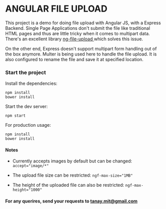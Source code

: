 ANGULAR FILE UPLOAD
===================

This project is a demo for doing file upload with Angular JS, with a Express Backend. Single Page Applications don't submit the file like traditional HTML pages and thus are little tricky when it comes to multipart data. There's an excellent library <a href="https://github.com/danialfarid/ng-file-upload">
ng-file-upload </a>which solves this issue.

On the other end, Express doesn't support multipart form handling out of the box anymore. Multer is being used here to handle the file upload. It is also configured to rename the file and save it at specified location.

### Start the project
Install the dependencies:
```
npm install
bower install
```

Start the dev server:
```
npm start
```

For production usage:
```
npm install
bower install
```

#### Notes
* Currently accepts images by default but can be changed:
``` accept="image/*" ```

* The upload file size can be restricted:
``` ngf-max-size="1MB" ```
* The height of the uploaded file can also be restricted:
``` ngf-max-height="1000" ```

####  For any querires, send your requests to tanay.mit@gmail.com

